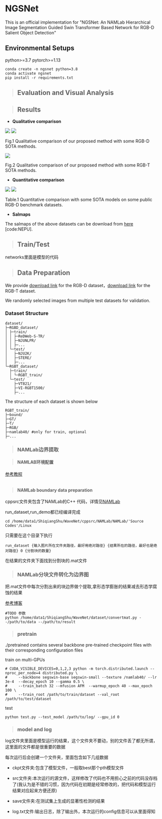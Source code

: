 # NGSNet

This is an official implementation for "NGSNet: An NAMLab Hierarchical Image Segmentation Guided Swin Transformer Based Network for RGB-D Salient Object Detection"

## Environmental Setups

python>=3.7 pytorch>=1.13

```
conda create -n ngsnet python=3.8
conda activate ngsnet
pip install -r requirements.txt
```

>## Evaluation and Visual Analysis

>## Results
* **Qualitative comparison**  

![](./ngs_table.png)
![](./pr_curve.png)

Fig.1 Qualitative comparison of our proposed method with some RGB-D SOTA methods.  

![](./rgbt_table.png)

Fig.2 Qualitative comparison of our proposed method with some RGB-T SOTA methods.

* **Quantitative comparison** 

![](./main_cmp.png)
![](./rgbt.png)

Table.1 Quantitative comparison with some SOTA models on some public RGB-D benchmark datasets. 


* **Salmaps**   

The salmaps of the above datasets can be download from [here]() [code:NEPU].

>## Train/Test

networks里面是模型的代码

>## Data Preparation

We provide [download link](https://pan.baidu.com/s/1dZ47EX1ttETSE3jF8Km-5w&pwd=yial) for the RGB-D dataset，[download link](https://pan.baidu.com/s/1dZ47EX1ttETSE3jF8Km-5w&pwd=yial) for the RGB-T dataset.

We randomly selected images from multiple test datasets for validation.

### Dataset Structure

```
dataset/
├─RGBD_dataset/
│ ├─train/
│ │ ├─ReDWeb-S-TR/
│ │ ├─NJUNLPR/
│ │ ├─...
│ └─test/
│   ├─NJU2K/
│   ├─STERE/
│   ├─...
└─RGBT_dataset/
  ├─train/
  │ └─RGBT_train/
  └─test/
    ├─VT821/
    ├─VI-RGBT1500/
    ├─...
```
The structure of each dataset is shown below
```
RGBT_train/
├─bound/
├─GT/
├─T/
├─RGB/
├─namlab40/ #only for train, optional
├─...
```

>### NAMLab边界提取

>#### NAMLAB环境配置

[参考教程](https://waltpeter.github.io/open-cv-basic/install-opencv-ubuntu-cpp/index.html)

```

```

>#### NAMLab boundary data preparation

cppsrc文件夹包含了NAMLab的C++ 代码，详情见[NAMLab](https://github.com/YunpingZheng/NAMLab)


run_dataset,run_demo都已经编译完成

```
cd /home/data1/ShiqiangShu/WaveNet/cppsrc/NAMLab/NAMLab/'Source Codes'/Linux
```

只需要在这个目录下执行

```
run_dataset {输入图片所在文件夹路径，最好用绝对路径} {结果所在的路径，最好也是绝对路径} 0 {分割块的数量}
```

在结果的文件夹下面找到分割块的.mat文件

>### NAMLab分块文件转化为边界图

把.mat文件中每次分割出来的块边界做个提取,拿形态学膨胀的结果减去形态学腐蚀的结果

[参考博客](https://blog.csdn.net/wangjia2575525474/article/details/117919453)


```
#TODO 参数
python /home/data1/ShiqiangShu/WaveNet/dataset/convertmat.py --/path/to/data --/path/to/result
```

>### pretrain

./pretrained contains several backbone pre-trained checkpoint files with their corresponding configuration files

train on multi-GPUs

```
# CUDA_VISIBLE_DEVICES=0,1,2,3 python -m torch.distributed.launch --nproc_per_node=4 distributed.py \
#     --backbone segswin-base segswin-small --texture /namlab40/ --lr 3e-4  --decay_epoch 10 --gamma 0.5 \
#     --train_batch 32 --mfusion AFM  --warmup_epoch 40 --max_epoch 100 \
#     --train_root /path/to/train/dataset --val_root /path/to/test/dataset
```

test 
```
python test.py --test_model /path/to/log/ --gpu_id 0
```

>### model and log

log文件夹里面是模型运行的结果，这个文件夹不要动，别的文件丢了都无所谓，这里面的文件都是很重要的数据

每次运行后会创建一个文件夹，里面包含如下几组数据

+ ckpt文件夹:包含了模型文件，一般取best那个pth模型文件

+ src文件夹:本次运行的源文件，这样修改了代码也不用担心之前的代码没存档了(我认为是不错的习惯，因为代码在初期是经常修改的，把代码和模型运行结果对应起来方便还原)

+ save文件夹:在测试集上生成的显著性检测的结果

+ log.txt文件:输出日志，除了输出外，本次运行的config信息可以从里面得知



